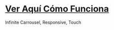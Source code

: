 # [Ver Aquí Cómo Funciona](https://codepen.io/estudiohugo/pen/xxWwLLm)
Infinite Carrousel, Responsive, Touch
